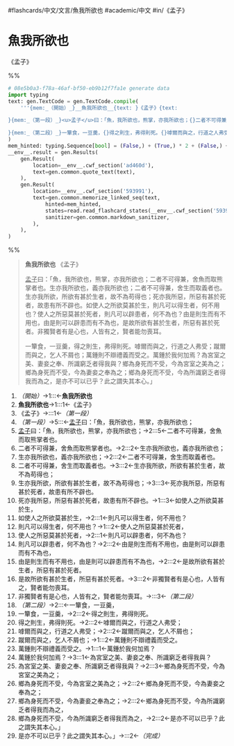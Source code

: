 #flashcards/中文/文言/魚我所欲也 #academic/中文 #in/《孟子》

# 魚我所欲也
《孟子》

%%
```Python
# 08e5b0a3-f78a-46af-bf50-eb9b12f7fa1e generate data
import typing
text: gen.TextCode = gen.TextCode.compile(
	'''{mem:_（開始）_}__魚我所欲也__{text: }《孟子》{text:

}{mem:_（第一段）_}<u>孟子</u>曰：「魚，我所欲也，熊掌，亦我所欲也；{}二者不可得兼，舍魚而取熊掌者也。{}生亦我所欲也，義亦我所欲也；{}二者不可得兼，舍生而取義者也。{}生亦我所欲，所欲有甚於生者，故不為苟得也；{}死亦我所惡，所惡有甚於死者，故患有所不辟也。{}如使人之所欲莫甚於生，{}則凡可以得生者，何不用也？{}使人之所惡莫甚於死者，{}則凡可以辟患者，何不為也？{}由是則生而有不用也，由是則可以辟患而有不為也，{}是故所欲有甚於生者，所惡有甚於死者。{}非獨賢者有是心也，人皆有之，賢者能勿喪耳。{text:

}{mem:_（第二段）_}一簞食，一豆羹，{}得之則生，弗得則死。{}嘑爾而與之，行道之人弗受；{}蹴爾而與之，乞人不屑也；{}萬鍾則不辯禮義而受之。{}萬鍾於我何加焉？{}為宮室之美、妻妾之奉、所識窮乏者得我與？{}鄉為身死而不受，今為宮室之美為之；{}鄉為身死而不受，今為妻妾之奉為之；{}鄉為身死而不受，今為所識窮乏者得我而為之，{}是亦不可以已乎？此之謂失其本心。」{mem:_（完成）_}'''
)
mem_hinted: typing.Sequence[bool] = (False,) + (True,) * 2 + (False,) + (True,) * 13 + (False,) + (True,) * 11 + (False,)
__env__.result = gen.Results(
	gen.Result(
		location=__env__.cwf_section('ad460d'),
		text=gen.common.quote_text(text),
	),
	gen.Result(
		location=__env__.cwf_section('593991'),
		text=gen.common.memorize_linked_seq(text,
			hinted=mem_hinted,
			states=read.read_flashcard_states(__env__.cwf_section('593991')),
			sanitizer=gen.common.markdown_sanitizer,
		),
	),
)
```
%%

<!--08e5b0a3-f78a-46af-bf50-eb9b12f7fa1e generate section="ad460d"--><!-- The following content is generated at 2022-11-05T00:24:58.249868+08:00. Any edits will be overridden! -->

> __魚我所欲也__ 《孟子》
>
> <u>孟子</u>曰：「魚，我所欲也，熊掌，亦我所欲也；二者不可得兼，舍魚而取熊掌者也。生亦我所欲也，義亦我所欲也；二者不可得兼，舍生而取義者也。生亦我所欲，所欲有甚於生者，故不為苟得也；死亦我所惡，所惡有甚於死者，故患有所不辟也。如使人之所欲莫甚於生，則凡可以得生者，何不用也？使人之所惡莫甚於死者，則凡可以辟患者，何不為也？由是則生而有不用也，由是則可以辟患而有不為也，是故所欲有甚於生者，所惡有甚於死者。非獨賢者有是心也，人皆有之，賢者能勿喪耳。
>
> 一簞食，一豆羹，得之則生，弗得則死。嘑爾而與之，行道之人弗受；蹴爾而與之，乞人不屑也；萬鍾則不辯禮義而受之。萬鍾於我何加焉？為宮室之美、妻妾之奉、所識窮乏者得我與？鄉為身死而不受，今為宮室之美為之；鄉為身死而不受，今為妻妾之奉為之；鄉為身死而不受，今為所識窮乏者得我而為之，是亦不可以已乎？此之謂失其本心。」

<!--/08e5b0a3-f78a-46af-bf50-eb9b12f7fa1e-->

<!--08e5b0a3-f78a-46af-bf50-eb9b12f7fa1e generate section="593991"--><!-- The following content is generated at 2022-11-09T18:05:20.098141+08:00. Any edits will be overridden! -->

1. _（開始）_→1:::←__魚我所欲也__ <!--SR:!2023-01-30,73,290!2023-01-14,60,290-->
2. __魚我所欲也__→1:::1←《孟子》 <!--SR:!2023-03-20,90,250!2023-03-01,92,270-->
3. 《孟子》→:::1←_（第一段）_ <!--SR:!2023-05-29,164,310!2023-01-05,36,190-->
4. _（第一段）_→5:::←<u>孟子</u>曰：「魚，我所欲也，熊掌，亦我所欲也； <!--SR:!2023-01-17,54,250!2023-05-31,152,290-->
5. <u>孟子</u>曰：「魚，我所欲也，熊掌，亦我所欲也；→2:::5←二者不可得兼，舍魚而取熊掌者也。 <!--SR:!2023-01-13,58,270!2023-01-16,52,250-->
6. 二者不可得兼，舍魚而取熊掌者也。→2:::2←生亦我所欲也，義亦我所欲也； <!--SR:!2023-02-17,68,230!2023-02-11,72,250-->
7. 生亦我所欲也，義亦我所欲也；→2:::2←二者不可得兼，舍生而取義者也。 <!--SR:!2023-02-07,69,250!2023-04-21,115,250-->
8. 二者不可得兼，舍生而取義者也。→3:::2←生亦我所欲，所欲有甚於生者，故不為苟得也； <!--SR:!2023-02-14,74,250!2023-01-05,47,250-->
9. 生亦我所欲，所欲有甚於生者，故不為苟得也；→3:::3←死亦我所惡，所惡有甚於死者，故患有所不辟也。 <!--SR:!2023-02-14,74,250!2023-01-19,35,230-->
10. 死亦我所惡，所惡有甚於死者，故患有所不辟也。→1:::3←如使人之所欲莫甚於生， <!--SR:!2023-05-07,128,270!2023-04-08,105,250-->
11. 如使人之所欲莫甚於生，→2:::1←則凡可以得生者，何不用也？ <!--SR:!2023-01-10,51,250!2023-01-11,52,250-->
12. 則凡可以得生者，何不用也？→1:::2←使人之所惡莫甚於死者， <!--SR:!2023-02-13,73,250!2023-04-14,108,250-->
13. 使人之所惡莫甚於死者，→2:::1←則凡可以辟患者，何不為也？ <!--SR:!2023-01-18,54,250!2023-02-10,71,250-->
14. 則凡可以辟患者，何不為也？→2:::2←由是則生而有不用也，由是則可以辟患而有不為也， <!--SR:!2023-01-27,42,190!2023-01-19,63,270-->
15. 由是則生而有不用也，由是則可以辟患而有不為也，→2:::2←是故所欲有甚於生者，所惡有甚於死者。 <!--SR:!2023-02-02,65,250!2023-02-26,76,250-->
16. 是故所欲有甚於生者，所惡有甚於死者。→3:::2←非獨賢者有是心也，人皆有之，賢者能勿喪耳。 <!--SR:!2023-02-20,68,230!2023-03-02,71,230-->
17. 非獨賢者有是心也，人皆有之，賢者能勿喪耳。→:::3←_（第二段）_ <!--SR:!2023-05-21,145,290!2023-03-02,79,250-->
18. _（第二段）_→2:::←一簞食，一豆羹， <!--SR:!2023-02-05,67,250!2023-05-04,133,290-->
19. 一簞食，一豆羹，→2:::2←得之則生，弗得則死。 <!--SR:!2023-01-27,60,250!2023-02-03,54,230-->
20. 得之則生，弗得則死。→2:::2←嘑爾而與之，行道之人弗受； <!--SR:!2023-03-06,81,250!2023-01-28,61,250-->
21. 嘑爾而與之，行道之人弗受；→2:::2←蹴爾而與之，乞人不屑也； <!--SR:!2023-01-28,41,230!2023-01-06,48,250-->
22. 蹴爾而與之，乞人不屑也；→1:::2←萬鍾則不辯禮義而受之。 <!--SR:!2023-03-09,83,250!2023-01-09,50,250-->
23. 萬鍾則不辯禮義而受之。→1:::1←萬鍾於我何加焉？ <!--SR:!2023-02-13,73,250!2023-01-26,59,250-->
24. 萬鍾於我何加焉？→3:::1←為宮室之美、妻妾之奉、所識窮乏者得我與？ <!--SR:!2023-01-21,54,250!2023-01-23,56,250-->
25. 為宮室之美、妻妾之奉、所識窮乏者得我與？→2:::3←鄉為身死而不受，今為宮室之美為之； <!--SR:!2023-04-15,109,250!2023-02-09,70,250-->
26. 鄉為身死而不受，今為宮室之美為之；→2:::2←鄉為身死而不受，今為妻妾之奉為之； <!--SR:!2023-01-31,71,270!2023-03-15,94,270-->
27. 鄉為身死而不受，今為妻妾之奉為之；→2:::2←鄉為身死而不受，今為所識窮乏者得我而為之， <!--SR:!2023-04-10,106,250!2023-02-19,83,270-->
28. 鄉為身死而不受，今為所識窮乏者得我而為之，→2:::2←是亦不可以已乎？此之謂失其本心。」 <!--SR:!2023-02-02,73,270!2023-01-15,23,230-->
29. 是亦不可以已乎？此之謂失其本心。」→:::2←_（完成）_ <!--SR:!2023-06-29,188,310!2023-02-06,68,250-->

<!--/08e5b0a3-f78a-46af-bf50-eb9b12f7fa1e-->
